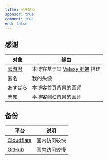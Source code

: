 ```yaml
---
title: 关于站点
sponsor: true
comment: true
end: false
---
```


<!-- ## 理念 -->

## 感谢
| 对象 | 缘由 |
| ------- | ---- |
| [云游君](https://www.yunyoujun.cn/) | 本博客基于其 [Valaxy 框架](https://valaxy.site/) 搭建 |
| 匿名 | 我的头像 |
| [あすぱら](https://www.pixiv.net/users/14320305) | 本博客[首页背景](https://www.pixiv.net/artworks/59921192)的画师 |
| 未知 | 本博客[侧栏背景](https://wallhaven.cc/w/nkjmld)的画师 |

## 备份
| 平台 | 说明 |
| ------- | ---- |
| [Cloudflare](https://rik-like-github-io.pages.dev) | 国内访问较快 |
| [GitHub](https://rik-like.github.io/) | 国内访问较慢 |
